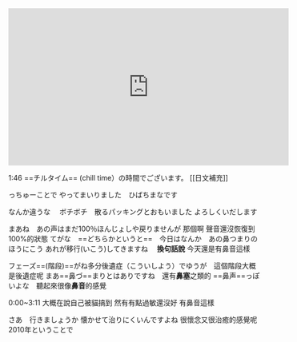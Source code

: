 <iframe width="560" height="315" src="https://www.youtube.com/embed/lhpUrsc8Qm0" title="YouTube video player" frameborder="0" allow="accelerometer; autoplay; clipboard-write; encrypted-media; gyroscope; picture-in-picture; web-share" allowfullscreen></iframe>

1:46
==チルタイム== (chill time）の時間でございます。
[[日文補充]]

っちゅーことで やってまいりました　ひばちまなです

なんか違うな　
ボチボチ　散るパッキングとおもいました
よろしくいだします

まあね　あの声はまだ100％ほんじょしや戻りませんが
那個啊 聲音還沒恢復到100%的狀態
てがな　==どちらかというと==　今日はなんか　あの鼻つまりのほうにこう
あれが移行(いこう)してきますね　
**換句話說** 今天還是有鼻音這樣

フェーズ==(階段)==がね多分後遺症（こういしよう）でゆうが　這個階段大概是後遺症呢
まあ==鼻づ==まりとはありですね　還有**鼻塞**之類的
==鼻声==っぽいよな　聽起來很像**鼻音**的感覺

0:00~3:11 大概在說自己被貓搞到 然有有點過敏還沒好 有鼻音這樣

さあ　行きましょうか
懐かせて治りにくいんですよね 很懷念又很治癒的感覺呢
2010年ということで